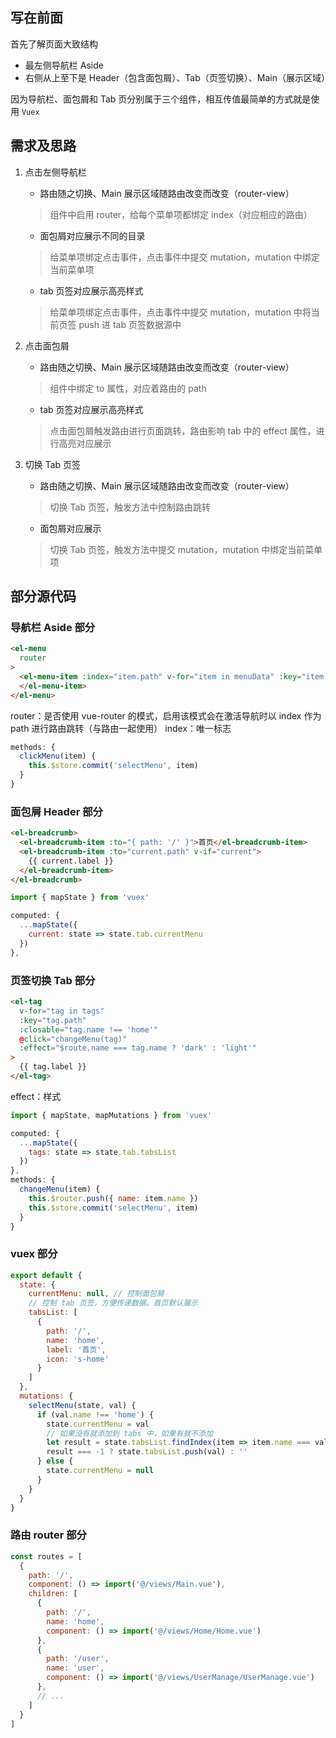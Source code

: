 ## 写在前面
首先了解页面大致结构
- 最左侧导航栏 Aside
- 右侧从上至下是 Header（包含面包屑）、Tab（页签切换）、Main（展示区域）

因为导航栏、面包屑和 Tab 页分别属于三个组件，相互传值最简单的方式就是使用 `Vuex`

## 需求及思路
1. 点击左侧导航栏
   - 路由随之切换、Main 展示区域随路由改变而改变（router-view）
   > 组件中启用 router，给每个菜单项都绑定 index（对应相应的路由）

   - 面包屑对应展示不同的目录
   > 给菜单项绑定点击事件，点击事件中提交 mutation，mutation 中绑定当前菜单项

   - tab 页签对应展示高亮样式
   > 给菜单项绑定点击事件，点击事件中提交 mutation，mutation 中将当前页签 push 进 tab 页签数据源中

2. 点击面包屑
   - 路由随之切换、Main 展示区域随路由改变而改变（router-view）
   > 组件中绑定 to 属性，对应着路由的 path

   - tab 页签对应展示高亮样式
   > 点击面包屑触发路由进行页面跳转，路由影响 tab 中的 effect 属性，进行高亮对应展示


3. 切换 Tab 页签
   - 路由随之切换、Main 展示区域随路由改变而改变（router-view）
   > 切换 Tab 页签，触发方法中控制路由跳转

   - 面包屑对应展示
   > 切换 Tab 页签，触发方法中提交 mutation，mutation 中绑定当前菜单项

## 部分源代码
### 导航栏 Aside 部分
```html
<el-menu
  router
>
  <el-menu-item :index="item.path" v-for="item in menuData" :key="item.path" @click="clickMenu(item)">
  </el-menu-item>
</el-menu>
```
router：是否使用 vue-router 的模式，启用该模式会在激活导航时以 index 作为 path 进行路由跳转（与路由一起使用）
index：唯一标志
```js
methods: {
  clickMenu(item) {
    this.$store.commit('selectMenu', item)
  }
}
```

### 面包屑 Header 部分
```html
<el-breadcrumb>
  <el-breadcrumb-item :to="{ path: '/' }">首页</el-breadcrumb-item>
  <el-breadcrumb-item :to="current.path" v-if="current">
    {{ current.label }}
  </el-breadcrumb-item>
</el-breadcrumb>
```
```js
import { mapState } from 'vuex'

computed: {
  ...mapState({
    current: state => state.tab.currentMenu
  })
},
```

### 页签切换 Tab 部分
```html
<el-tag
  v-for="tag in tags"
  :key="tag.path"
  :closable="tag.name !== 'home'"
  @click="changeMenu(tag)"
  :effect="$route.name === tag.name ? 'dark' : 'light'"
>
  {{ tag.label }}
</el-tag>
```
effect：样式
```js
import { mapState, mapMutations } from 'vuex'

computed: {
  ...mapState({
    tags: state => state.tab.tabsList
  })
},
methods: {
  changeMenu(item) {
    this.$router.push({ name: item.name })
    this.$store.commit('selectMenu', item)
  }
}
```

### vuex 部分
```js
export default {
  state: {
    currentMenu: null, // 控制面包屑
    // 控制 tab 页签，方便传递数据。首页默认展示
    tabsList: [
      {
        path: '/',
        name: 'home',
        label: '首页',
        icon: 's-home'
      }
    ]
  },
  mutations: {
    selectMenu(state, val) {
      if (val.name !== 'home') {
        state.currentMenu = val
        // 如果没有就添加到 tabs 中，如果有就不添加
        let result = state.tabsList.findIndex(item => item.name === val.name)
        result === -1 ? state.tabsList.push(val) : ''
      } else {
        state.currentMenu = null
      }
    }
  }
}
```

### 路由 router 部分
```js
const routes = [
  {
    path: '/',
    component: () => import('@/views/Main.vue'),
    children: [
      {
        path: '/',
        name: 'home',
        component: () => import('@/views/Home/Home.vue')
      },
      {
        path: '/user',
        name: 'user',
        component: () => import('@/views/UserManage/UserManage.vue')
      },
      // ...
    ]
  }
]
```